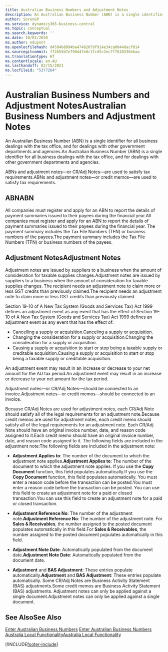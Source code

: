 ```yaml
---
title: Australian Business Numbers and Adjustment Notes
description: An Australian Business Number (ABN) is a single identifier for all business dealings with the tax office and for dealings with other government departments and agencies.
author: SorenGP
ms.service: dynamics365-business-central
ms.topic: conceptual
ms.search.keywords: ''
ms.date: 10/01/2020
ms.author: edupont
ms.openlocfilehash: d4594b8094ba47482079f914e34ca0044dacf014
ms.sourcegitcommit: ff2b55b7e790447e0c1fcd5c2ec7f7610338ebaa
ms.translationtype: HT
ms.contentlocale: en-AU
ms.lasthandoff: 02/15/2021
ms.locfileid: "5377264"
---
```

# <a name="australian-business-numbers-and-adjustment-notes"></a><span data-ttu-id="5bc75-103">Australian Business Numbers and Adjustment Notes</span><span class="sxs-lookup"><span data-stu-id="5bc75-103">Australian Business Numbers and Adjustment Notes</span></span>
<span data-ttu-id="5bc75-104">An Australian Business Number (ABN) is a single identifier for all business dealings with the tax office, and for dealings with other government departments and agencies.</span><span class="sxs-lookup"><span data-stu-id="5bc75-104">An Australian Business Number (ABN) is a single identifier for all business dealings with the tax office, and for dealings with other government departments and agencies.</span></span>  

 <span data-ttu-id="5bc75-105">ABNs and adjustment notes—or CR/Adj Notes—are used to satisfy tax requirements.</span><span class="sxs-lookup"><span data-stu-id="5bc75-105">ABNs and adjustment notes—or credit memos—are used to satisfy tax requirements.</span></span>  

## <a name="abn"></a><span data-ttu-id="5bc75-106">ABN</span><span class="sxs-lookup"><span data-stu-id="5bc75-106">ABN</span></span>  
 <span data-ttu-id="5bc75-107">All companies must register and apply for an ABN to report the details of payment summaries issued to their payees during the financial year.</span><span class="sxs-lookup"><span data-stu-id="5bc75-107">All companies must register and apply for an ABN to report the details of payment summaries issued to their payees during the financial year.</span></span> <span data-ttu-id="5bc75-108">The payment summary includes the Tax File Numbers (TFN) or business numbers of the payees.</span><span class="sxs-lookup"><span data-stu-id="5bc75-108">The payment summary includes the Tax File Numbers (TFN) or business numbers of the payees.</span></span>  

## <a name="adjustment-notes"></a><span data-ttu-id="5bc75-109">Adjustment Notes</span><span class="sxs-lookup"><span data-stu-id="5bc75-109">Adjustment Notes</span></span>  
 <span data-ttu-id="5bc75-110">Adjustment notes are issued by suppliers to a business when the amount of consideration for taxable supplies changes.</span><span class="sxs-lookup"><span data-stu-id="5bc75-110">Adjustment notes are issued by suppliers to a business when the amount of consideration for taxable supplies changes.</span></span> <span data-ttu-id="5bc75-111">The recipient needs an adjustment note to claim more or less GST credits than previously claimed.</span><span class="sxs-lookup"><span data-stu-id="5bc75-111">The recipient needs an adjustment note to claim more or less GST credits than previously claimed.</span></span>  

 <span data-ttu-id="5bc75-112">Section 19-10 of A New Tax System (Goods and Services Tax) Act 1999 defines an adjustment event as any event that has the effect of:</span><span class="sxs-lookup"><span data-stu-id="5bc75-112">Section 19-10 of A New Tax System (Goods and Services Tax) Act 1999 defines an adjustment event as any event that has the effect of:</span></span>  

-   <span data-ttu-id="5bc75-113">Cancelling a supply or acquisition.</span><span class="sxs-lookup"><span data-stu-id="5bc75-113">Canceling a supply or acquisition.</span></span>  
-   <span data-ttu-id="5bc75-114">Changing the consideration for a supply or acquisition.</span><span class="sxs-lookup"><span data-stu-id="5bc75-114">Changing the consideration for a supply or acquisition.</span></span>  
-   <span data-ttu-id="5bc75-115">Causing a supply or acquisition to start or stop being a taxable supply or creditable acquisition.</span><span class="sxs-lookup"><span data-stu-id="5bc75-115">Causing a supply or acquisition to start or stop being a taxable supply or creditable acquisition.</span></span>  

<span data-ttu-id="5bc75-116">An adjustment event may result in an increase or decrease to your net amount for the AU tax period.</span><span class="sxs-lookup"><span data-stu-id="5bc75-116">An adjustment event may result in an increase or decrease to your net amount for the tax period.</span></span>  

<span data-ttu-id="5bc75-117">Adjustment notes—or CR/Adj Notes—should be connected to an invoice.</span><span class="sxs-lookup"><span data-stu-id="5bc75-117">Adjustment notes—or credit memos—should be connected to an invoice.</span></span>  

<span data-ttu-id="5bc75-118">Because CR/Adj Notes are used for adjustment notes, each CR/Adj Note should satisfy all of the legal requirements for an adjustment note.</span><span class="sxs-lookup"><span data-stu-id="5bc75-118">Because credit memos are used for adjustment notes, each credit memo should satisfy all of the legal requirements for an adjustment note.</span></span> <span data-ttu-id="5bc75-119">Each CR/Adj Note should have an original invoice number, date, and reason code assigned to it.</span><span class="sxs-lookup"><span data-stu-id="5bc75-119">Each credit memo should have an original invoice number, date, and reason code assigned to it.</span></span> <span data-ttu-id="5bc75-120">The following fields are included in the adjustment note:</span><span class="sxs-lookup"><span data-stu-id="5bc75-120">The following fields are included in the adjustment note:</span></span>  

- <span data-ttu-id="5bc75-121">**Adjustment Applies to**: The number of the document to which the adjustment note applies.</span><span class="sxs-lookup"><span data-stu-id="5bc75-121">**Adjustment Applies to**: The number of the document to which the adjustment note applies.</span></span> <span data-ttu-id="5bc75-122">If you use the **Copy Document** function, this field populates automatically.</span><span class="sxs-lookup"><span data-stu-id="5bc75-122">If you use the **Copy Document** function, this field populates automatically.</span></span> <span data-ttu-id="5bc75-123">You must enter a reason code before the transaction can be posted.</span><span class="sxs-lookup"><span data-stu-id="5bc75-123">You must enter a reason code before the transaction can be posted.</span></span> <span data-ttu-id="5bc75-124">You can use this field to create an adjustment note for a paid or closed transaction.</span><span class="sxs-lookup"><span data-stu-id="5bc75-124">You can use this field to create an adjustment note for a paid or closed transaction.</span></span>  

- <span data-ttu-id="5bc75-125">**Adjustment Reference No**: The number of the adjustment note.</span><span class="sxs-lookup"><span data-stu-id="5bc75-125">**Adjustment Reference No**: The number of the adjustment note.</span></span> <span data-ttu-id="5bc75-126">For **Sales & Receivables**, the number assigned to the posted document populates automatically in this field.</span><span class="sxs-lookup"><span data-stu-id="5bc75-126">For **Sales & Receivables**, the number assigned to the posted document populates automatically in this field.</span></span>  

- <span data-ttu-id="5bc75-127">**Adjustment Note Date**: Automatically populated from the document date.</span><span class="sxs-lookup"><span data-stu-id="5bc75-127">**Adjustment Note Date**: Automatically populated from the document date.</span></span>  

- <span data-ttu-id="5bc75-128">**Adjustment** and **BAS Adjustment**: These entries populate automatically.</span><span class="sxs-lookup"><span data-stu-id="5bc75-128">**Adjustment** and **BAS Adjustment**: These entries populate automatically.</span></span> <span data-ttu-id="5bc75-129">Some CR/Adj Notes are Business Activity Statement (BAS) adjustments.</span><span class="sxs-lookup"><span data-stu-id="5bc75-129">Some credit memos are Business Activity Statement (BAS) adjustments.</span></span> <span data-ttu-id="5bc75-130">Adjustment notes can only be applied against a single document.</span><span class="sxs-lookup"><span data-stu-id="5bc75-130">Adjustment notes can only be applied against a single document.</span></span>  

## <a name="see-also"></a><span data-ttu-id="5bc75-131">See Also</span><span class="sxs-lookup"><span data-stu-id="5bc75-131">See Also</span></span>  
 <span data-ttu-id="5bc75-132">[Enter Australian Business Numbers](how-to-enter-australian-business-numbers.md) </span><span class="sxs-lookup"><span data-stu-id="5bc75-132">[Enter Australian Business Numbers](how-to-enter-australian-business-numbers.md) </span></span>  
 [<span data-ttu-id="5bc75-133">Australia Local Functionality</span><span class="sxs-lookup"><span data-stu-id="5bc75-133">Australia Local Functionality</span></span>](australia-local-functionality.md)


[!INCLUDE[footer-include](../../includes/footer-banner.md)]